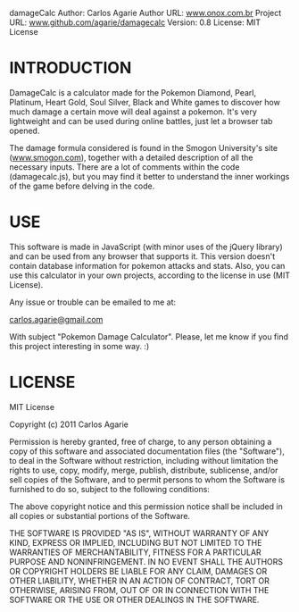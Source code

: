 damageCalc
Author: Carlos Agarie
Author URL: www.onox.com.br
Project URL: www.github.com/agarie/damagecalc
Version: 0.8
License: MIT License 

INTRODUCTION
============

DamageCalc is a calculator made for the Pokemon Diamond, Pearl, Platinum, Heart Gold, Soul Silver, Black and White games to discover how much damage a certain move will deal against a pokemon. It's very lightweight and can be used during online battles, just let a browser tab opened.

The damage formula considered is found in the Smogon University's site (www.smogon.com), together with a detailed description of all the necessary inputs. There are a lot of comments within the code (damagecalc.js), but you may find it better to understand the inner workings of the game before delving in the code.

USE
===

This software is made in JavaScript (with minor uses of the jQuery library) and can be used from any browser that supports it. This version doesn't contain database information for pokemon attacks and stats. Also, you can use this calculator in your own projects, according to the license in use (MIT License).

Any issue or trouble can be emailed to me at:

carlos.agarie@gmail.com

With subject "Pokemon Damage Calculator". Please, let me know if you find this project interesting in some way. :)

LICENSE
=======

MIT License

Copyright (c) 2011 Carlos Agarie

Permission is hereby granted, free of charge, to any person obtaining a copy of this software and associated documentation files (the "Software"), to deal in the Software without restriction, including without limitation the rights to use, copy, modify, merge, publish, distribute, sublicense, and/or sell copies of the Software, and to permit persons to whom the Software is furnished to do so, subject to the following conditions:

The above copyright notice and this permission notice shall be included in all copies or substantial portions of the Software.

THE SOFTWARE IS PROVIDED "AS IS", WITHOUT WARRANTY OF ANY KIND, EXPRESS OR IMPLIED, INCLUDING BUT NOT LIMITED TO THE WARRANTIES OF MERCHANTABILITY, FITNESS FOR A PARTICULAR PURPOSE AND NONINFRINGEMENT. IN NO EVENT SHALL THE AUTHORS OR COPYRIGHT HOLDERS BE LIABLE FOR ANY CLAIM, DAMAGES OR OTHER LIABILITY, WHETHER IN AN ACTION OF CONTRACT, TORT OR OTHERWISE, ARISING FROM, OUT OF OR IN CONNECTION WITH THE SOFTWARE OR THE USE OR OTHER DEALINGS IN THE SOFTWARE.